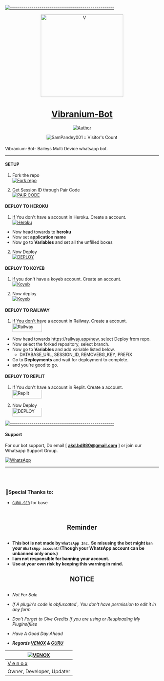 [![-----------------------------------------------------](https://raw.githubusercontent.com/andreasbm/readme/master/assets/lines/colored.png)](#table-of-contents)
<p align="center">  
  <a href="https://instagram.com/sla.sher_">
    <img alt="V" height="270" src="https://i.ibb.co/jyKX45X/20240104-101255.jpg">
    <h1 align="center">Vibranium-Bot</h1>
    
  </a>
</p>
<p align="center">
<a href="https://github.com/V-E-N-O-X"><img title="Author" src="https://img.shields.io/badge/Vibranium-Bot-black?style=for-the-badge&logo=x"></a>
<p/>
<p align="center"><img src="https://profile-counter.glitch.me/{SamPandey001}/count.svg" alt="SamPandey001 :: Visitor's Count" /></p>

####  
Vibranium-Bot- Baileys Multi Device whatsapp bot.

***

#### SETUP

1. Fork the repo
    <br>
<a href='https://github.com/V-E-N-O-X/Vibranium-Bot/fork' target="_blank"><img alt='Fork repo' src='https://img.shields.io/badge/Fork Repo-100000?style=for-the-badge&logo=scan&logoColor=white&labelColor=white&color=black'/></a>

2. Get Session ID through Pair Code
    <br>
<a href='b' target="_blank"><img alt='PAIR CODE' src='https://img.shields.io/badge/Pair_code-100000?style=for-the-badge&logo=scan&logoColor=white&labelColor=black&color=black'/></a>


#### DEPLOY TO HEROKU 

1. If You don't have a account in Heroku. Create a account.
    <br>
<a href='https://signup.heroku.com/' target="_blank"><img alt='Heroku' src='https://img.shields.io/badge/-Create-black?style=for-the-badge&logo=heroku&logoColor=white'/></a>

- Now head towards to <b>heroku</b>
- Now set <b>application name</b>
- Now go to <b>Variables</b> 
and set all the unfilled boxes

2. Now Deploy
    <br>
<a href='b' target="_blank"><img alt='DEPLOY' src='https://img.shields.io/badge/-DEPLOY-black?style=for-the-badge&logo=heroku&logoColor=white'/></a>



#### DEPLOY TO KOYEB

1. if you don't have a koyeb account. Create an account.
   <br>
   <a href='https://app.koyeb.com/auth/signup' target="_blank"><img alt='Koyeb' src='https://img.shields.io/badge/-Create-black?style=for-the-badge&logo=koyeb&logoColor=white'/></a>

2. Now deploy
   <br>
   <a href='https://app.koyeb.com/apps/deploy?type=git&repository=github.com%2FV-E-N-O-X%2FVibranium-Bot&branch=main&name=vibranium69&builder=dockerfile&env[DATABASE_URL]=&env[SESSION_ID]=your+sessionid+here&env[PREFIX]=!&env[MODE]=public&env=[autoRead]=false&env[statusview]=false&env[REMOVEBG_KEY]=your+rmbg+key&env[antidelete]=false' target="_blank"><img alt='Koyeb' src='https://img.shields.io/badge/-Deploy-black?style=for-the-badge&logo=koyeb&logoColor=white'/></a>



#### DEPLOY TO RAILWAY

1. If You don't have a account in Railway. Create a account.
    <br>
<a href='https://railway.app' target="_blank"><img alt='Railway' src='https://img.shields.io/badge/CREATE-h?color=black&style=for-the-badge&logo=railway' width="96.35" height="28"/></a></p>
- Now head towards https://railway.app/new, select Deploy from repo.
- Now select the forked repository, select branch.
- Now go to <b>Variables</b> and add variable listed below.
   - DATABASE_URL, SESSION_ID, REMOVEBG_KEY, PREFIX
- Go to <b>Deployments</b> and wait for deployment to complete.
- and you're good to go.



#### DEPLOY TO REPLIT

1. If You don't have a account in Replit. Create a account.
    <br>
<a href='https://replit.com/signup' target="_blank"><img alt='Replit' src='https://img.shields.io/badge/CREATE-h?color=black&style=for-the-badge&logo=replit' width="96.35" height="28"/></a></p>

2. Now Deploy
    <br>
<a href='https://repl.it/github/V-E-N-O-X/Vibranium-Bot' target="_blank"><img alt='DEPLOY' src='https://img.shields.io/badge/DEPLOY -h?color=black&style=for-the-badge&logo=replit' width="96.35" height="28"/></a></p>

[![-----------------------------------------------------](https://raw.githubusercontent.com/andreasbm/readme/master/assets/lines/colored.png)](#table-of-contents)


#### Support

For our bot support, Do email [ <b>akd.bd880@gmail.com</b> ] or join our Whatsapp Support Group.
<div align="left">
 <a href="https://chat.whatsapp.com/HGnDq9xzEfDCl5Irj80QA3"><img alt="WhatsApp" src="https://img.shields.io/badge/-Whatsapp%20Group-lime?style=for-the-badge&logo=whatsapp&logoColor=white"/></a>
 
 ***


</br></br>

<h3 align="left">Special Thanks to:</h3>
<p align="left">


- [`GURU-SER`](https://github.com/Guru322) for base

<br>

<h2 align="center">  Reminder
</h2>
   
## 
- **This bot is not made by `WhatsApp Inc.` So misusing the bot might `ban` your `WhatsApp account!`(Though your WhatsApp account can be unbanned only once.)**
- **I am not responsible for banning your account.**
- **Use at your own risk by keeping this warning in mind.**


<h2 align="center">  NOTICE
</h2>
   
## 
- *Not For Sale*
- *If A plugin's code is obfuscated , You don't have permission to edit it in any form*
- *Don't Forget to Give Credits If you are using or Reuploading My Plugins/files*
- *Have A Good Day Ahead*
- ***Regards [VENOX](https://github.com/V-E-N-O-X) & [GURU](https://github.com/Guru322)***

   <div align="center">
  
| [![VENOX](https://github.com/V-E-N-O-X.png?size=140)](https://github.com/V-E-N-O-X) |
|----|
| [ V e n o x ](https://github.com/V-E-N-O-X) |
|  Owner, Developer, Updater |

  </div>
  
   
  </br> 